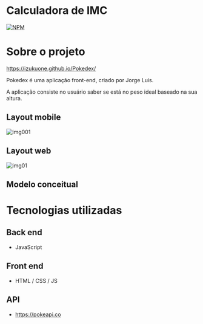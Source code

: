 # Calculadora de IMC
[![NPM](https://img.shields.io/npm/l/react)](https://github.com/IZUKUONE/Pokedex/blob/main/LICENSE) 

# Sobre o projeto

https://izukuone.github.io/Pokedex/

Pokedex é uma aplicação front-end, criado por Jorge Luis.

A aplicação consiste no usuário saber se está no peso ideal baseado na sua altura.

## Layout mobile
![img001](https://github.com/IZUKUONE/calculadora-de-imc/assets/90990711/31bccc24-41d9-42ce-84ee-9732539178cd)

## Layout web

![img01](https://github.com/IZUKUONE/Pokedex/assets/90990711/3ae28787-f6e0-4913-b07e-3f84bf8c8953)

## Modelo conceitual

# Tecnologias utilizadas
## Back end
- JavaScript
  
## Front end
- HTML / CSS / JS
  
## API
- https://pokeapi.co
